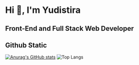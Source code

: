 # Hi 👋, I'm Yudistira
## Front-End and Full Stack Web Developer

## Github Static

[![Anurag's GitHub stats](https://github-readme-stats.vercel.app/api?username=yudisyudistira12&show_icons=true&theme=tokyonight)](https://github.com/yudisyudistira12/github-readme-stats&show_icons=true&theme=tokyonight) 
![Top Langs](https://github-readme-stats.vercel.app/api/top-langs/?username=yudisyudistira12&layout=compact&theme=tokyonight)
